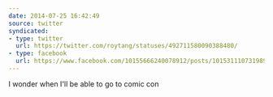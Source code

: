 ```yaml
---
date: 2014-07-25 16:42:49
source: twitter
syndicated:
- type: twitter
  url: https://twitter.com/roytang/statuses/492711580090388480/
- type: facebook
  url: https://www.facebook.com/10155666240078912/posts/10153111073198912
---
```


I wonder when I'll be able to go to comic con